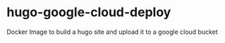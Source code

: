 # hugo-google-cloud-deploy
Docker Image to build a hugo site and upload it to a google cloud bucket

